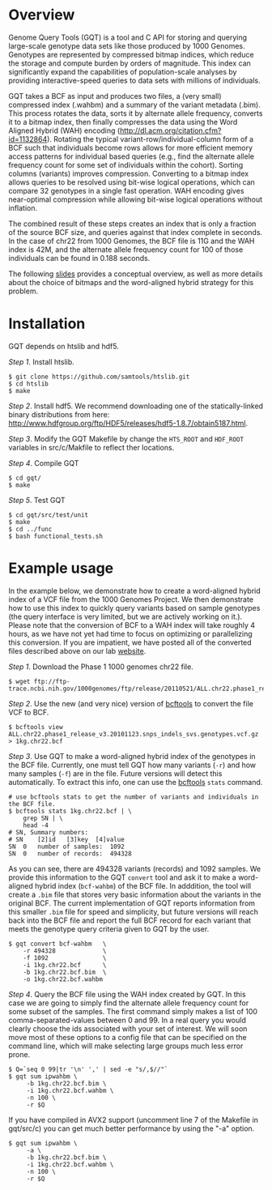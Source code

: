 Overview
========
Genome Query Tools (GQT) is a tool and C API for storing and querying
large-scale genotype data sets like those produced by 1000 Genomes. Genotypes
are represented by compressed bitmap indices, which reduce the storage and
compute burden by orders of magnitude. This index can significantly expand the
capabilities of population-scale analyses by providing interactive-speed
queries to data sets with millions of individuals.

GQT takes a BCF as input and produces two files, a (very small) compressed index (.wahbm)
and a summary of the variant metadata (.bim). This process rotates the data,
sorts it by alternate allele frequency, converts it to a bitmap index, then
finally compresses the data using the Word Aligned Hybrid (WAH) encoding
(http://dl.acm.org/citation.cfm?id=1132864).  Rotating the typical
variant-row/individual-column form of a BCF such that individuals become rows
allows for more efficient memory access patterns for individual based queries
(e.g., find the alternate allele frequency count for some set of individuals
within the cohort).  Sorting columns (variants) improves compression.
Converting to a bitmap index allows queries to be resolved using bit-wise
logical operations, which can compare 32 genotypes in a single fast operation.
WAH encoding gives near-optimal compression while allowing bit-wise logical
operations without inflation.

The combined result of these steps creates an index that is only a fraction of the
source BCF size, and queries against that index complete in seconds.  In the
case of chr22 from 1000 Genomes, the BCF file is 11G and the WAH index is 42M,
and the alternate allele frequency count for 100 of those individuals can be
found in 0.188 seconds.

The following [slides](http://quinlanlab.org/pdf/presentations/gtqGI2014v6.pdf) provides a 
conceptual overview, as well as more details about the choice of bitmaps and the word-aligned 
hybrid strategy for this problem.



Installation
============
GQT depends on htslib and hdf5.

*Step 1*. Install htslib.

    $ git clone https://github.com/samtools/htslib.git
    $ cd htslib
    $ make


*Step 2*. Install hdf5. We recommend downloading one of the statically-linked binary distributions from
here: http://www.hdfgroup.org/ftp/HDF5/releases/hdf5-1.8.7/obtain5187.html.

*Step 3*. Modify the GQT Makefile by change the `HTS_ROOT` and `HDF_ROOT` variables in src/c/Makfile to
reflect ther locations.

*Step 4*. Compile GQT

    $ cd gqt/
    $ make

*Step 5*. Test GQT

    $ cd gqt/src/test/unit
    $ make
    $ cd ../func
    $ bash functional_tests.sh


Example usage
=============

In the example below, we demonstrate how to create a word-aligned hybrid index
of a VCF file from the 1000 Genomes Project. We then demonstrate how to use
this index to quickly query variants based on sample genotypes (the query
interface is very limited, but we are actively working on it.). Please note
that the conversion of BCF to a WAH index will take roughly 4 hours, as we have
not yet had time to focus on optimizing or parallelizing this conversion.  If
you are impatient, we have posted all of the converted files described above on
our lab [website](http://quinlanlab.cs.virginia.edu/gqt-example/).

*Step 1*. Download the Phase 1 1000 genomes chr22 file.

	$ wget ftp://ftp-trace.ncbi.nih.gov/1000genomes/ftp/release/20110521/ALL.chr22.phase1_release_v3.20101123.snps_indels_svs.genotypes.vcf.gz

*Step 2*. Use the new (and very nice) version of [bcftools](http://samtools.github.io/bcftools/) to convert the file VCF to BCF.

	$ bcftools view ALL.chr22.phase1_release_v3.20101123.snps_indels_svs.genotypes.vcf.gz > 1kg.chr22.bcf

*Step 3*. Use GQT to make a word-aligned hybrid index of the genotypes in the BCF file. Currently, one must tell GQT how many variants (`-r`) and how many samples (`-f`) are in the file. Future versions will detect this automatically.  To extract this info, one can use the [bcftools](http://samtools.github.io/bcftools/) `stats` command. 

	# use bcftools stats to get the number of variants and individuals in the BCF file.
	$ bcftools stats 1kg.chr22.bcf | \
	    grep SN | \
	    head -4
	# SN, Summary numbers:
	# SN	[2]id	[3]key	[4]value
	SN	0	number of samples:	1092
	SN	0	number of records:	494328

As you can see, there are 494328 variants (records) and 1092 samples. We
provide this information to the GQT `convert` tool and ask it to make a
word-aligned hybrid index (`bcf-wahbm`) of the BCF file. In adddition, the tool
will create a `.bim` file that stores very basic information about the variants
in the original BCF. The current implementation of GQT reports information from
this smaller `.bim` file for speed and simplicity, but future versions will
reach back into the BCF file and report the full BCF record for each variant
that meets the genotype query criteria given to GQT by the user.

	$ gqt convert bcf-wahbm   \
	    -r 494328             \
	    -f 1092               \
	    -i 1kg.chr22.bcf      \
	    -b 1kg.chr22.bcf.bim  \
	    -o 1kg.chr22.bcf.wahbm

*Step 4*.  Query the BCF file using the WAH index created by GQT.  In this case
we are going to simply find the alternate allele frequency count for some
subset of the samples.  The first command simply makes a list of 100
comma-separated-values between 0 and 99.  In a real query you would clearly
choose the ids associated with your set of interest.  We will soon move most of
these options to a config file that can be specified on the command line, which
will make selecting large groups much less error prone.
 
    $ Q=`seq 0 99|tr '\n' ',' | sed -e "s/,$//"`
    $ gqt sum ipwahbm \
         -b 1kg.chr22.bcf.bim \
         -i 1kg.chr22.bcf.wahbm \
         -n 100 \
         -r $Q

If you have compiled in AVX2 support (uncomment line 7 of the Makefile in gqt/src/c) you can get much better performance by using the "-a" option.

    $ gqt sum ipwahbm \
         -a \
         -b 1kg.chr22.bcf.bim \
         -i 1kg.chr22.bcf.wahbm \
         -n 100 \
         -r $Q
